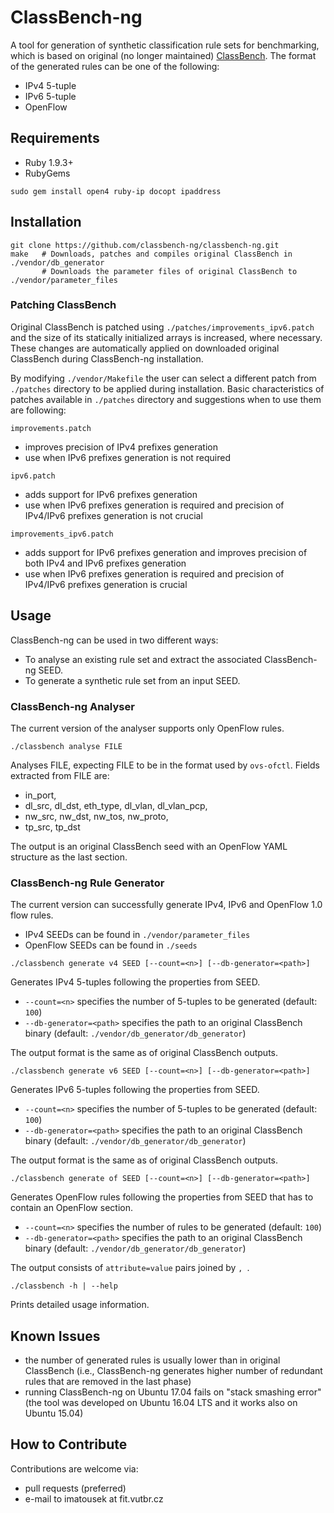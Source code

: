 # ClassBench-ng
A tool for generation of synthetic classification rule sets for benchmarking, which is based on original (no longer maintained) [ClassBench](http://www.arl.wustl.edu/classbench/).
The format of the generated rules can be one of the following:
- IPv4 5-tuple
- IPv6 5-tuple
- OpenFlow

## Requirements
- Ruby 1.9.3+
- RubyGems
```
sudo gem install open4 ruby-ip docopt ipaddress
```

## Installation
```
git clone https://github.com/classbench-ng/classbench-ng.git
make   # Downloads, patches and compiles original ClassBench in ./vendor/db_generator
       # Downloads the parameter files of original ClassBench to ./vendor/parameter_files
```

### Patching ClassBench
Original ClassBench is patched using `./patches/improvements_ipv6.patch` and the size of its statically initialized arrays is increased, where necessary.
These changes are automatically applied on downloaded original ClassBench during ClassBench-ng installation.

By modifying `./vendor/Makefile` the user can select a different patch from `./patches` directory to be applied during installation.
Basic characteristics of patches available in `./patches` directory and suggestions when to use them are following:

`improvements.patch`
- improves precision of IPv4 prefixes generation
- use when IPv6 prefixes generation is not required

`ipv6.patch`
- adds support for IPv6 prefixes generation
- use when IPv6 prefixes generation is required and precision of IPv4/IPv6 prefixes generation is not crucial

`improvements_ipv6.patch`
- adds support for IPv6 prefixes generation and improves precision of both IPv4 and IPv6 prefixes generation
- use when IPv6 prefixes generation is required and precision of IPv4/IPv6 prefixes generation is crucial

## Usage
ClassBench-ng can be used in two different ways:
- To analyse an existing rule set and extract the associated ClassBench-ng SEED.
- To generate a synthetic rule set from an input SEED.

### ClassBench-ng Analyser
The current version of the analyser supports only OpenFlow rules.

```
./classbench analyse FILE
```
Analyses FILE, expecting FILE to be in the format used by `ovs-ofctl`.
Fields extracted from FILE are:
- in_port,
- dl_src, dl_dst, eth_type, dl_vlan, dl_vlan_pcp,
- nw_src, nw_dst, nw_tos, nw_proto,
- tp_src, tp_dst

The output is an original ClassBench seed with an OpenFlow YAML structure as the last section.

### ClassBench-ng Rule Generator
The current version can successfully generate IPv4, IPv6 and OpenFlow 1.0 flow rules.
- IPv4 SEEDs can be found in `./vendor/parameter_files`
- OpenFlow SEEDs can be found in `./seeds`

```
./classbench generate v4 SEED [--count=<n>] [--db-generator=<path>]
```
Generates IPv4 5-tuples following the properties from SEED.
- `--count=<n>` specifies the number of 5-tuples to be generated (default: `100`)
- `--db-generator=<path>` specifies the path to an original ClassBench binary (default: `./vendor/db_generator/db_generator`)

The output format is the same as of original ClassBench outputs.

```
./classbench generate v6 SEED [--count=<n>] [--db-generator=<path>]
```
Generates IPv6 5-tuples following the properties from SEED.
- `--count=<n>` specifies the number of 5-tuples to be generated (default: `100`)
- `--db-generator=<path>` specifies the path to an original ClassBench binary (default: `./vendor/db_generator/db_generator`)

The output format is the same as of original ClassBench outputs.

```
./classbench generate of SEED [--count=<n>] [--db-generator=<path>]
```
Generates OpenFlow rules following the properties from SEED that has to contain an OpenFlow section.
- `--count=<n>` specifies the number of rules to be generated (default: `100`)
- `--db-generator=<path>` specifies the path to an original ClassBench binary (default: `./vendor/db_generator/db_generator`)

The output consists of `attribute=value` pairs joined by `, `.

```
./classbench -h | --help
```
Prints detailed usage information.

## Known Issues
- the number of generated rules is usually lower than in original ClassBench (i.e., ClassBench-ng generates higher number of redundant rules that are removed in the last phase)
- running ClassBench-ng on Ubuntu 17.04 fails on "stack smashing error" (the tool was developed on Ubuntu 16.04 LTS and it works also on Ubuntu 15.04)

## How to Contribute
Contributions are welcome via:
- pull requests (preferred)
- e-mail to imatousek at fit.vutbr.cz

